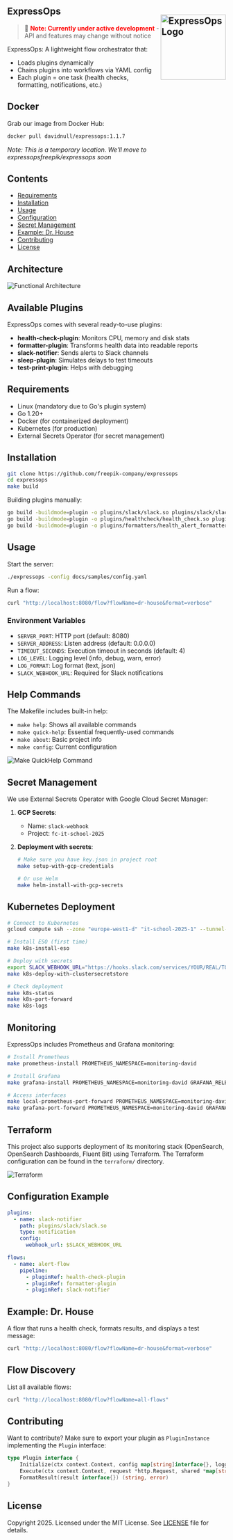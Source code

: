 ## ExpressOps  <img src="docs/img/LOGO_EXPRESSOPS.png" alt="ExpressOps Logo" align="right" width="150" style="margin-top: 20px;">

> 🚨 <span style="color:red">**Note: Currently under active development**</span> - API and features may change without notice


ExpressOps: A lightweight flow orchestrator that:
- Loads plugins dynamically
- Chains plugins into workflows via YAML config
- Each plugin = one task (health checks, formatting, notifications, etc.)

## Docker

Grab our image from Docker Hub:

```bash
docker pull davidnull/expressops:1.1.7
```

*Note: This is a temporary location. We'll move to expressopsfreepik/expressops soon*

## Contents

- [Requirements](#requirements)
- [Installation](#installation)
- [Usage](#usage)
- [Configuration](#configuration)
- [Secret Management](#secret-management)
- [Example: Dr. House](#example-dr-house)
- [Contributing](#contributing)
- [License](#license)

## Architecture

![Functional Architecture](docs/img/architecture.png)

## Available Plugins

ExpressOps comes with several ready-to-use plugins:

- **health-check-plugin**: Monitors CPU, memory and disk stats
- **formatter-plugin**: Transforms health data into readable reports
- **slack-notifier**: Sends alerts to Slack channels
- **sleep-plugin**: Simulates delays to test timeouts
- **test-print-plugin**: Helps with debugging

## Requirements

- Linux (mandatory due to Go's plugin system)
- Go 1.20+
- Docker (for containerized deployment)
- Kubernetes (for production)
- External Secrets Operator (for secret management)

## Installation

```bash
git clone https://github.com/freepik-company/expressops
cd expressops
make build
```

Building plugins manually:
```bash
go build -buildmode=plugin -o plugins/slack/slack.so plugins/slack/slack.go
go build -buildmode=plugin -o plugins/healthcheck/health_check.so plugins/healthcheck/health_check.go
go build -buildmode=plugin -o plugins/formatters/health_alert_formatter.so plugins/formatters/health_alert_formatter.go
```

## Usage

Start the server:
```bash
./expressops -config docs/samples/config.yaml
```

Run a flow:
```bash
curl "http://localhost:8080/flow?flowName=dr-house&format=verbose"
```

### Environment Variables

- `SERVER_PORT`: HTTP port (default: 8080)
- `SERVER_ADDRESS`: Listen address (default: 0.0.0.0)
- `TIMEOUT_SECONDS`: Execution timeout in seconds (default: 4)
- `LOG_LEVEL`: Logging level (info, debug, warn, error)
- `LOG_FORMAT`: Log format (text, json)
- `SLACK_WEBHOOK_URL`: Required for Slack notifications

## Help Commands

The Makefile includes built-in help:

- `make help`: Shows all available commands
- `make quick-help`: Essential frequently-used commands
- `make about`: Basic project info
- `make config`: Current configuration

![Make QuickHelp Command](docs/img/help.png)

## Secret Management

We use External Secrets Operator with Google Cloud Secret Manager:

1. **GCP Secrets**: 
   - Name: `slack-webhook`
   - Project: `fc-it-school-2025`

2. **Deployment with secrets**:
   ```bash
   # Make sure you have key.json in project root
   make setup-with-gcp-credentials
   
   # Or use Helm
   make helm-install-with-gcp-secrets
   ```

## Kubernetes Deployment

```bash
# Connect to Kubernetes
gcloud compute ssh --zone "europe-west1-d" "it-school-2025-1" --tunnel-through-iap --project "fc-it-school-2025" --ssh-flag "-N -L 6443:127.0.0.1:6443"

# Install ESO (first time)
make k8s-install-eso

# Deploy with secrets
export SLACK_WEBHOOK_URL="https://hooks.slack.com/services/YOUR/REAL/TOKEN"
make k8s-deploy-with-clustersecretstore

# Check deployment
make k8s-status
make k8s-port-forward
make k8s-logs
```

## Monitoring

ExpressOps includes Prometheus and Grafana monitoring:

```bash
# Install Prometheus
make prometheus-install PROMETHEUS_NAMESPACE=monitoring-david

# Install Grafana
make grafana-install PROMETHEUS_NAMESPACE=monitoring-david GRAFANA_RELEASE=grafana-david

# Access interfaces
make local-prometheus-port-forward PROMETHEUS_NAMESPACE=monitoring-david PROMETHEUS_PORT=9091
make grafana-port-forward PROMETHEUS_NAMESPACE=monitoring-david GRAFANA_RELEASE=grafana-david GRAFANA_PORT=3001
```


## Terraform

This project also supports deployment of its monitoring stack (OpenSearch, OpenSearch Dashboards, Fluent Bit) using Terraform. The Terraform configuration can be found in the `terraform/` directory.


![Terraform](terraform/Esquema%20Terraform.png)

## Configuration Example

```yaml
plugins:
  - name: slack-notifier
    path: plugins/slack/slack.so
    type: notification
    config:
      webhook_url: $SLACK_WEBHOOK_URL

flows:
  - name: alert-flow
    pipeline:
      - pluginRef: health-check-plugin
      - pluginRef: formatter-plugin
      - pluginRef: slack-notifier
```

## Example: Dr. House

A flow that runs a health check, formats results, and displays a test message:

```bash
curl "http://localhost:8080/flow?flowName=dr-house&format=verbose"
```

## Flow Discovery

List all available flows:

```bash
curl "http://localhost:8080/flow?flowName=all-flows"
```

## Contributing

Want to contribute? Make sure to export your plugin as `PluginInstance` implementing the `Plugin` interface:

```go
type Plugin interface {
    Initialize(ctx context.Context, config map[string]interface{}, logger *logrus.Logger) error
    Execute(ctx context.Context, request *http.Request, shared *map[string]any) (interface{}, error)
    FormatResult(result interface{}) (string, error)
}
```

## License

Copyright 2025.
Licensed under the MIT License. See [LICENSE](LICENSE) file for details.
